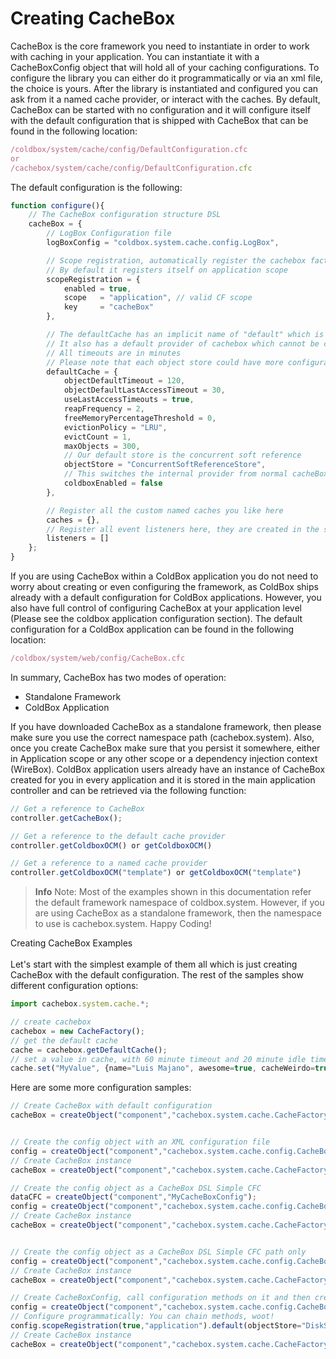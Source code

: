 # Creating CacheBox

CacheBox is the core framework you need to instantiate in order to work with caching in your application. You can instantiate it with a CacheBoxConfig object that will hold all of your caching configurations. To configure the library you can either do it programmatically or via an xml file, the choice is yours. After the library is instantiated and configured you can ask from it a named cache provider, or interact with the caches. By default, CacheBox can be started with no configuration and it will configure itself with the default configuration that is shipped with CacheBox that can be found in the following location:

```javascript
/coldbox/system/cache/config/DefaultConfiguration.cfc
or
/cachebox/system/cache/config/DefaultConfiguration.cfc
```

The default configuration is the following:

```javascript
function configure(){
    // The CacheBox configuration structure DSL
    cacheBox = {
        // LogBox Configuration file
        logBoxConfig = "coldbox.system.cache.config.LogBox",

        // Scope registration, automatically register the cachebox factory instance on any CF scope
        // By default it registers itself on application scope
        scopeRegistration = {
            enabled = true,
            scope   = "application", // valid CF scope
            key     = "cacheBox"
        },

        // The defaultCache has an implicit name of "default" which is a reserved cache name
        // It also has a default provider of cachebox which cannot be changed.
        // All timeouts are in minutes
        // Please note that each object store could have more configuration properties
        defaultCache = {
            objectDefaultTimeout = 120,
            objectDefaultLastAccessTimeout = 30,
            useLastAccessTimeouts = true,
            reapFrequency = 2,
            freeMemoryPercentageThreshold = 0,
            evictionPolicy = "LRU",
            evictCount = 1,
            maxObjects = 300,
            // Our default store is the concurrent soft reference
            objectStore = "ConcurrentSoftReferenceStore",
            // This switches the internal provider from normal cacheBox to coldbox enabled cachebox
            coldboxEnabled = false
        },

        // Register all the custom named caches you like here
        caches = {},
        // Register all event listeners here, they are created in the specified order
        listeners = []
    };
}
```

If you are using CacheBox within a ColdBox application you do not need to worry about creating or even configuring the framework, as ColdBox ships already with a default configuration for ColdBox applications. However, you also have full control of configuring CacheBox at your application level (Please see the coldbox application configuration section). The default configuration for a ColdBox application can be found in the following location:

```javascript
/coldbox/system/web/config/CacheBox.cfc
```

In summary, CacheBox has two modes of operation:
* Standalone Framework
* ColdBox Application

If you have downloaded CacheBox as a standalone framework, then please make sure you use the correct namespace path (cachebox.system). Also, once you create CacheBox make sure that you persist it somewhere, either in Application scope or any other scope or a dependency injection context (WireBox). ColdBox application users already have an instance of CacheBox created for you in every application and it is stored in the main application controller and can be retrieved via the following function:

```javascript
// Get a reference to CacheBox
controller.getCacheBox();

// Get a reference to the default cache provider
controller.getColdboxOCM() or getColdboxOCM()

// Get a reference to a named cache provider
controller.getColdboxOCM("template") or getColdboxOCM("template")
```

> **Info** Note: Most of the examples shown in this documentation refer the default framework namespace of coldbox.system. However, if you are using CacheBox as a standalone framework, then the namespace to use is cachebox.system. Happy Coding!

Creating CacheBox Examples <br>
<br>
 Let's start with the simplest example of them all which is just creating CacheBox with the default configuration. The rest of the samples show different configuration options:

```javascript
import cachebox.system.cache.*;

// create cachebox
cachebox = new CacheFactory();
// get the default cache
cache = cachebox.getDefaultCache();
// set a value in cache, with 60 minute timeout and 20 minute idle timeout.
cache.set("MyValue", {name="Luis Majano", awesome=true, cacheWeirdo=true}, 60,20);
```

Here are some more configuration samples:

```javascript
// Create CacheBox with default configuration
cacheBox = createObject("component","cachebox.system.cache.CacheFactory").init();


// Create the config object with an XML configuration file
config = createObject("component","cachebox.system.cache.config.CacheBoxConfig").init(expandPath('cachebox.xml'));
// Create CacheBox instance
cacheBox = createObject("component","cachebox.system.cache.CacheFactory").init(config);

// Create the config object as a CacheBox DSL Simple CFC
dataCFC = createObject("component","MyCacheBoxConfig");
config = createObject("component","cachebox.system.cache.config.CacheBoxConfig").init(CFCConfig=dataCFC);
// Create CacheBox instance
cacheBox = createObject("component","cachebox.system.cache.CacheFactory").init(config);


// Create the config object as a CacheBox DSL Simple CFC path only
config = createObject("component","cachebox.system.cache.config.CacheBoxConfig").init(CFCConfigPath="MyCacheBoxConfig");
// Create CacheBox instance
cacheBox = createObject("component","cachebox.system.cache.CacheFactory").init(config);

// Create CacheBoxConfig, call configuration methods on it and then create the factory
config = createObject("component","cachebox.system.cache.config.CacheBoxConfig").init();
// Configure programmatically: You can chain methods, woot!
config.scopeRegistration(true,"application").default(objectStore="DiskStore",maxObject=200);
// Create CacheBox instance
cacheBox = createObject("component","cachebox.system.cache.CacheFactory").init(config);
```



